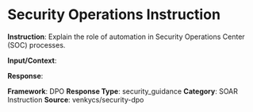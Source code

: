 # Security Operations Instruction

**Instruction**: Explain the role of automation in Security Operations Center (SOC) processes.

**Input/Context**: 

**Response**: 

**Framework**: DPO
**Response Type**: security_guidance
**Category**: SOAR Instruction
**Source**: venkycs/security-dpo
